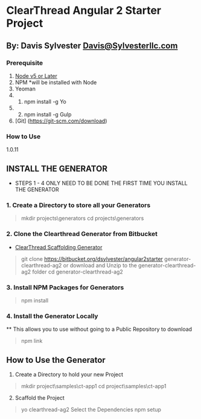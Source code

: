 # ClearThread Angular 2 Starter Project
## By:   Davis Sylvester <Davis@Sylvesterllc.com>

### Prerequisite

1. [Node v5 or Later](https://nodejs.org/en/)
2. NPM *will be installed with Node
3. Yeoman
3. 1. npm install -g Yo
3. 2. npm install -g Gulp
4. [Git] (https://git-scm.com/download)


### How to Use
1.0.11

## INSTALL THE GENERATOR 
* STEPS 1 - 4 ONLY NEED TO BE DONE THE FIRST TIME YOU INSTALL THE GENERATOR

### 1.  Create a Directory to store all your Generators
> mkdir projects\generators
> cd projects\generators

### 2. Clone the Clearthread Generator from Bitbucket
* [ClearThread Scaffolding Generator](https://bitbucket.org/dsylvester/angular2starter)
> git clone https://bitbucket.org/dsylvester/angular2starter generator-clearthread-ag2 or download and Unzip to the generator-clearthread-ag2 folder 
> cd generator-clearthread-ag2

### 3. Install NPM Packages for Generators
> npm install 

### 4.  Install the Generator Locally
**  This allows you to use without going to a Public Repository to download
> npm link


## How to Use the Generator

1.  Create a Directory to hold your new Project
> mkdir project\samples\ct-app1
> cd project\samples\ct-app1

2. Scaffold the Project 
> yo clearthread-ag2
> Select the Dependencies
> npm setup
>
